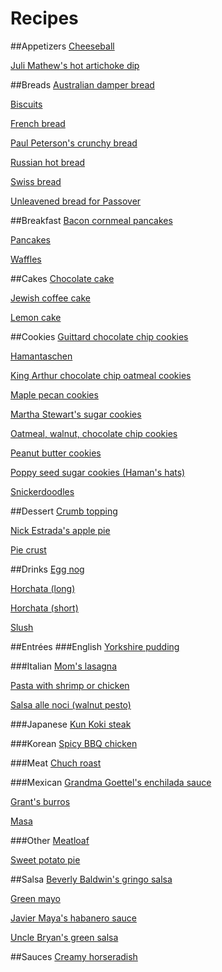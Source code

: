 Recipes
=======

##Appetizers
[Cheeseball](appetizers/cheeseball.md)

[Juli Mathew's hot artichoke dip](appetizers/hot-artichoke-dip.md)

##Breads
[Australian damper bread](bread/australian-damper-bread.md)

[Biscuits](bread/biscuits.md)

[French bread](bread/french-bread.md)

[Paul Peterson's crunchy bread](bread/paul-petersons-crunchy-bread.md)

[Russian hot bread](bread/russian-hot-bread.md)

[Swiss bread](bread/swiss-bread.md)

[Unleavened bread for Passover](bread/unleavened-bread-for-passover.md)

##Breakfast
[Bacon cornmeal pancakes](breakfast/bacon-cornmeal-pancakes.md)

[Pancakes](breakfast/pancakes.md)

[Waffles](breakfast/waffles.md)

##Cakes
[Chocolate cake](cake/chocolate-cake.md)

[Jewish coffee cake](cake/jewish-coffee-cake.md)

[Lemon cake](cake/lemon-cake.md)

##Cookies
[Guittard chocolate chip cookies](cookies/guittard-chocolate-chip-cookies.md)

[Hamantaschen](cookies/hamantaschen.md)

[King Arthur chocolate chip oatmeal cookies](cookies/king-arthur-chocolate-chip-oatmeal-cookies.md)

[Maple pecan cookies](cookies/maple-pecan-cookies.md)

[Martha Stewart's sugar cookies](cookies/martha-stewarts-sugar-cookies.md)

[Oatmeal, walnut, chocolate chip cookies](cookies/oatmeal-walnut-chocolate-chip-cookies.md)

[Peanut butter cookies](cookies/emily-peanut-butter.md)

[Poppy seed sugar cookies (Haman's hats)](cookies/hamans-hats.md)

[Snickerdoodles](cookies/snickerdoodles.md)

##Dessert
[Crumb topping](dessert/crumb-topping.md)

[Nick Estrada's apple pie](dessert/nick-apple-pie.md)

[Pie crust](dessert/pie-crust.md)

##Drinks
[Egg nog](drinks/egg-nog.md)

[Horchata (long)](drinks/horchata-long.md)

[Horchata (short)](drinks/horchata-short.md)

[Slush](drinks/slush.md)

##Entrées
###English
[Yorkshire pudding](entrees/english/yorkshire-pudding.md)

###Italian
[Mom's lasagna](entrees/italian/moms-lasagna.md)

[Pasta with shrimp or chicken](entrees/italian/pasta-with-shrimp.md)

[Salsa alle noci (walnut pesto)](entrees/italian/salsa-alle-noci.md)

###Japanese
[Kun Koki steak](entrees/japanese/kun-koki-steak.md)

###Korean
[Spicy BBQ chicken](entrees/korean/spicy-bbq-chicken.md)

###Meat
[Chuch roast](entrees/meat/chuck-roast.md)

###Mexican
[Grandma Goettel's enchilada sauce](entrees/mexican/grandma-goettels-enchilada-sauce.md)

[Grant's burros](entrees/mexican/grants-burros.md)

[Masa](entrees/mexican/masa.md)

###Other
[Meatloaf](entrees/meatloaf.md)

[Sweet potato pie](entrees/sweet-potato-pie.md)

##Salsa
[Beverly Baldwin's gringo salsa](salsa/beverly-baldwins-gringo-salsa.md)

[Green mayo](salsa/green-mayo.md)

[Javier Maya's habanero sauce](salsa/javiers-habanero-sauce.md)

[Uncle Bryan's green salsa](salsa/uncle-bryans-green-salsa.md)

##Sauces
[Creamy horseradish](sauces/creamy-horseradish.md)
